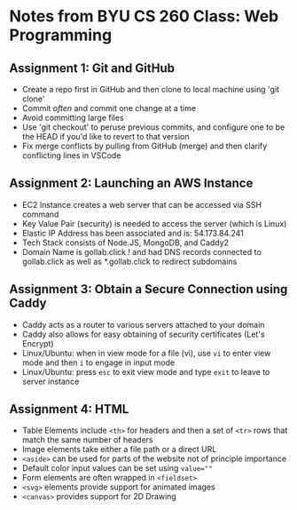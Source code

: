# Notes from BYU CS 260 Class: Web Programming

## Assignment 1: Git and GitHub

- Create a repo first in GitHub and then clone to local machine using 'git clone'
- Commit *often* and commit one change at a time
- Avoid committing large files
- Use 'git checkout' to peruse previous commits, and configure one to be the HEAD if you'd like to revert to that version
- Fix merge conflicts by pulling from GitHub (merge) and then clarify conflicting lines in VSCode

## Assignment 2: Launching an AWS Instance

- EC2 Instance creates a web server that can be accessed via SSH command
- Key Value Pair (security) is needed to access the server (which is Linux)
- Elastic IP Address has been associated and is: 54.173.84.241
- Tech Stack consists of Node.JS, MongoDB, and Caddy2
- Domain Name is gollab.click ! and had DNS records connected to gollab.click as well as \*.gollab.click to redirect subdomains

## Assignment 3: Obtain a Secure Connection using Caddy

- Caddy acts as a router to various servers attached to your domain
- Caddy also allows for easy obtaining of security certificates (Let's Encrypt)
- Linux/Ubuntu: when in view mode for a file (vi), use `vi` to enter view mode and then `i` to engage in input mode
- Linux/Ubuntu: press `esc` to exit view mode and type `exit` to leave to server instance

## Assignment 4: HTML

- Table Elements include `<th>` for headers and then a set of `<tr>` rows that match the same number of headers
- Image elements take either a file path or a direct URL
- `<aside>` can be used for parts of the website not of principle importance
- Default color input values can be set using `value=""`
- Form elements are often wrapped in `<fieldset>`
- `<svg>` elements provide support for animated images
- `<canvas>` provides support for 2D Drawing

